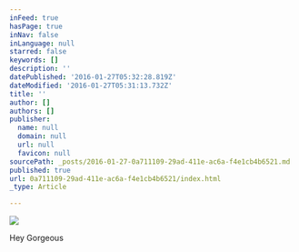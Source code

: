 ```yaml
---
inFeed: true
hasPage: true
inNav: false
inLanguage: null
starred: false
keywords: []
description: ''
datePublished: '2016-01-27T05:32:28.819Z'
dateModified: '2016-01-27T05:31:13.732Z'
title: ''
author: []
authors: []
publisher:
  name: null
  domain: null
  url: null
  favicon: null
sourcePath: _posts/2016-01-27-0a711109-29ad-411e-ac6a-f4e1cb4b6521.md
published: true
url: 0a711109-29ad-411e-ac6a-f4e1cb4b6521/index.html
_type: Article

---
```

![](https://the-grid-user-content.s3-us-west-2.amazonaws.com/9fb1196c-2908-42e7-b87b-7bd6cd038ca5.jpg)

Hey Gorgeous